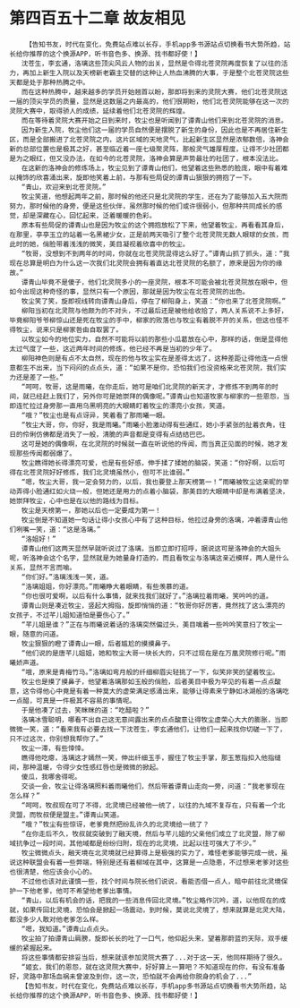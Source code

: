 # 第四百五十二章 故友相见
        【告知书友，时代在变化，免费站点难以长存，手机app多书源站点切换看书大势所趋，站长给你推荐的这个换源APP，听书音色多、换源、找书都好使！】
       沈苍生，李玄通，洛璃这些顶尖风云人物的出关，显然是令得北苍灵院再度恢复了以往的活力，再加上新生入院以及天榜新老霸主交替的这种让人热血沸腾的大事，于是整个北苍灵院这些天都是处于那种热腾之中。
       而在这种热腾中，越来越多的学员开始翘首以盼，那即将到来的灵院大赛，他们北苍灵院这一届的顶尖学员的质量，显然是这数届之内最高的，他们很期盼，他们北苍灵院能够在这一次的灵院大赛中，取得骄人的成绩，延续着他们北苍灵院的辉煌。
       而在等待着灵院大赛开始之日到来时，牧尘也是听闻到了谭青山他们来到北苍灵院的消息。
       因为新生入院，牧尘他们这一届的学员自然便是摆脱了新生的身份，因此也是不再居住新生区，而是全部搬进了北苍灵院之内，这片区域的天地灵气，比起新生区显然是浓郁数倍，洛神会新的总部位置也是极其之好，甚至临近着一座七级聚灵阵，那般灵气雄厚程度，让得不少社团都是为之眼红，但又没办法，在如今的北苍灵院，洛神会算是声势最壮的社团了，根本没法比。
       在这新的洛神会的修炼场上，牧尘见到了谭青山他们，他望着这些熟悉的脸庞，眼中有着难以掩饰的欣喜涌出来，旋即他笑着上前，与那有些局促的谭青山狠狠的拥抱了一下。
       “青山，欢迎来到北苍灵院。”
       牧尘笑道，他想起两年之前，那时候的他还只是北灵院的学生，还在为了能够加入五大院而努力，那时候他的身旁，便是这些伙伴，虽然那时候的他们或许很弱小，但那种共同成长的感觉，却是深藏在心，回忆起来，泛着暖暖的色彩。
       原本有些局促的谭青山也是因为牧尘的这个拥抱放松了下来，他望着牧尘，再看看其身后，在那里，亭亭玉立的站着一名黑裙少女，正是前两天吸引了整个北苍灵院无数人眼球的女孩，而此时的她，俏脸带着浅浅的微笑，美目凝视着欣喜中的牧尘。
       “牧哥，没想到不到两年的时间，你就在北苍灵院混得这么好了。”谭青山抓了抓头，道：“我现在总算是明白为什么这一次我们北灵院会拥有着直达北苍灵院的名额了，原来是因为你的缘故。”
       谭青山毕竟不是傻子，他们北灵院多小的一座灵院，根本不可能会被北苍灵院放在眼中，但如今出现这种奇怪的事，显然只有一个原因，那就是因为牧尘在北苍灵院的出色。
       牧尘笑了笑，旋即视线转向谭青山身后，停在了柳阳身上，笑道：“你也来了北苍灵院啊。”
       柳阳当初在北灵院与他颇为的不对头，不过最后还是被他给收拾了，两人关系说不上多好，毕竟柳阳爷爷柳惊山还是死在牧尘的手中，柳家的败落也与牧尘有着脱不开的关系，但这也怪不得牧尘，说来只是柳家咎由自取罢了。
       以牧尘如今的地位实力，自然不可能将以前的那些小瓜葛放在心中，那样的话，倒是显得他太过气度了一些，这近两年时间的修炼，他已经不再是当初的少年了。
       柳阳神色则是有点不太自然，现在的他与牧尘实在是差得太远了，这种差距让得他连一点恨意都生不出来，当下闷闷的点点头，道：“如果不是你，恐怕我们也没资格来北苍灵院，我们实力还是差了一些。”
       “呵呵，牧哥，这是雨曦，在你走后，她可是咱们北灵院的新天才，才修炼不到两年的时间，就已经赶上我们了，另外你可是她崇拜的偶像呢。”谭青山也知道牧家与柳家的一些恩怨，当即连忙拉过身旁那一直用乌黑明亮的大眼睛盯着牧尘的漂亮小女孩，笑道。
       “哦？”牧尘也是有点讶异，笑着看了那雨曦一眼。
       “牧尘大哥，你，你好，我是雨曦。”雨曦小脸激动得有些通红，她小手紧张的扯着衣角，往日的伶俐仿佛都是消失了一般，清脆的声音都是变得有点结结巴巴。
       这可是她的偶像啊，在北灵院的时候就一直在听说他的传闻，而当真正见面的时候，她才发现那些传闻都弱爆了。
       牧尘瞧得她长得漂亮可爱，也是有些好感，伸手揉了揉她的脑袋，笑道：“你好啊，以后可得在北苍灵院好好修炼，我们北灵境虽然小，但可不比谁弱。”
       “嗯，牧尘大哥，我一定会努力的，以后，我也要登上那天榜第一！”雨曦被牧尘这亲昵的举动弄得小脸通红如火烧一般，但她还是用力的点着小脑袋，那美目的大眼睛中却是布满着坚决，她崇拜牧尘，心中也是在以他的路线为目标。
       牧尘是天榜第一，那她以后也一定要成为第一！
       牧尘倒是不知道她一句话让得小女孩心中有了这种目标，他拉过身旁的洛璃，冲着谭青山他们咧嘴一笑，道：“这是洛璃。”
       “洛姐好！”
       谭青山他们这两天显然早就听说过了洛璃，当即立即打招呼，据说这可是洛神会的大姐头呢，听洛神会这个名字，显然就是为她量身打造的，而且看牧尘与洛璃这亲近模样，两人是什么关系，显然不言而喻。
       “你们好。”洛璃浅浅一笑，道。
       “洛璃姐姐，你好漂亮。”雨曦睁大着眼睛，有些羡慕的道。
       “你也很可爱啊，以后有什么事情，就来找我们就好了。”洛璃拉着雨曦，笑吟吟的道。
       谭青山则是凑近牧尘，竖起大拇指，旋即悄悄的道：“牧哥你好厉害，竟然找了这么漂亮的女孩子，不过芊儿姐知道怕是要伤心了。”
       “芊儿姐是谁？”正在与雨曦说着话的洛璃突然偏过头，美目噙着一些吟吟笑意扫了牧尘一眼，随意的问道。
       牧尘狠狠的瞪了谭青山一眼，后者尴尬的摸摸鼻子。
       “他们说的是唐芊儿姐姐，她和牧尘大哥一块长大的，只不过现在是在万凰灵院修行呢。”雨曦娇声道。
       “哦，原来是青梅竹马。”洛璃如弯月般的纤细柳眉尖轻挑了一下，似笑非笑的望着牧尘。
       牧尘也是摸了摸鼻子，他望着洛璃那如玉般的俏脸，后者美目中极为罕见的有着一点点酸意，这令得他心中竟是有着一种莫大的虚荣满足感涌出来，能够让得素来宁静如冰湖般的洛璃吃一点醋，可真是一件极其不容易的事情呢。
       于是他凑了过去，笑眯眯的道：“吃醋啦？”
       洛璃冰雪聪明，哪看不出自己这无意间露出来的点点酸意让得牧尘虚荣心大大的膨胀，当即微微一笑，道：“看来我有必要去找一下沈苍生，李玄通他们，让他们一起来找你切磋一下了，只不过这次，你别想我帮你了。”
       牧尘一滞，有些悻悻。
       瞧得他吃瘪，洛璃这才嫣然一笑，伸出纤细玉手，握住了牧尘手掌，那玉葱指扣入他指缝间，那种温暖，令得少女性感红唇也是微微的掀起。
       傻瓜，我哪舍得呢。
       交谈一会，牧尘让得洛璃照料着雨曦他们，然后带着谭青山走向一旁，问道：“我老爹现在怎么样？”
       “呵呵，牧叔现在可了不得，北灵境已经被他一统了，以往的九域不复存在，只有着一个北灵盟，而牧叔便是盟主。”谭青山笑道。
       “哦？”牧尘有些惊讶，老爹竟然把纷乱许久的北灵境给一统了？
       “在你走后不久，牧叔就突破到了融天境，然后与芊儿姐的父亲他们成立了北灵盟，除了柳域抗争过一段时间，其他域都是纷纷归附，现在的北灵境，比起以往可强大了不少。”
       牧尘微微点头，融天境在北灵境就已经算得上是极强的实力了，难怪老爹能够完成一统，虽说这种联盟会有着一些弊端，特别是还有着柳域在其中，这算是一点隐患，不过想来老爹对这些也很清楚，他应该会小心的。
       不过他也该对此谨慎一些，找个时间与院长他们说说，看能否借一点人，暗中前往北灵境保护一下他老爹，他可不希望他老爹出事情。
       “青山，以后有机会的话，把我的一些消息传回北灵境。”牧尘略作沉吟，道，以他现在的成就，如果传回北灵境，恐怕会是掀起一场震动，到时候，莫说北灵境了，想来就算是北灵大陆，都没多少人敢对他老爹怎么样。
       “嗯，我知道。”谭青山点点头。
       牧尘拍了拍谭青山肩膀，旋即长长的吐了一口气，他仰起头来，望着那蔚蓝的天际，双手缓缓的紧握起来。
       将这些事情都安排妥当后，想来就该参加灵院大赛了...对于这一天，他同样期待了很久。
       “姬玄，我们的恩怨，就在这灵院大赛中，好好算上一算吧？不知道现在的你，有没有准备好，灵路中那场血祸未曾波及到你，这一次，恐怕就不会再给你脱身的机会了...”
       【告知书友，时代在变化，免费站点难以长存，手机app多书源站点切换看书大势所趋，站长给你推荐的这个换源APP，听书音色多、换源、找书都好使！】